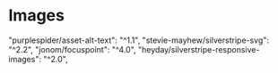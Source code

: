 # Images

"purplespider/asset-alt-text": "^1.1",
"stevie-mayhew/silverstripe-svg": "^2.2",
"jonom/focuspoint": "^4.0",
"heyday/silverstripe-responsive-images": "^2.0",
